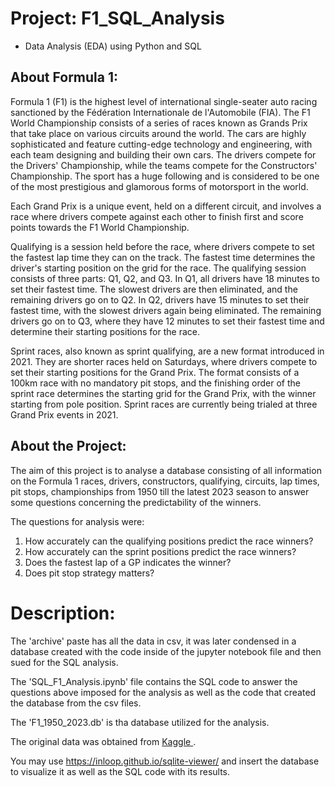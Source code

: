 # Project: F1_SQL_Analysis
  - Data Analysis (EDA) using Python and SQL

## About Formula 1:
Formula 1 (F1) is the highest level of international single-seater auto racing sanctioned by the Fédération Internationale de l'Automobile (FIA). The F1 World Championship consists of a series of races known as Grands Prix that take place on various circuits around the world. The cars are highly sophisticated and feature cutting-edge technology and engineering, with each team designing and building their own cars. The drivers compete for the Drivers' Championship, while the teams compete for the Constructors' Championship. The sport has a huge following and is considered to be one of the most prestigious and glamorous forms of motorsport in the world.

Each Grand Prix is a unique event, held on a different circuit, and involves a race where drivers compete against each other to finish first and score points towards the F1 World Championship.

Qualifying is a session held before the race, where drivers compete to set the fastest lap time they can on the track. The fastest time determines the driver's starting position on the grid for the race. The qualifying session consists of three parts: Q1, Q2, and Q3. In Q1, all drivers have 18 minutes to set their fastest time. The slowest drivers are then eliminated, and the remaining drivers go on to Q2. In Q2, drivers have 15 minutes to set their fastest time, with the slowest drivers again being eliminated. The remaining drivers go on to Q3, where they have 12 minutes to set their fastest time and determine their starting positions for the race.

Sprint races, also known as sprint qualifying, are a new format introduced in 2021. They are shorter races held on Saturdays, where drivers compete to set their starting positions for the Grand Prix. The format consists of a 100km race with no mandatory pit stops, and the finishing order of the sprint race determines the starting grid for the Grand Prix, with the winner starting from pole position. Sprint races are currently being trialed at three Grand Prix events in 2021.

## About the Project:
The aim of this project is to analyse a database consisting of all information on the Formula 1 races, drivers, constructors, qualifying, circuits, lap times, pit stops, championships from 1950 till the latest 2023 season to answer some questions concerning the predictability of the winners.

The questions for analysis were:
1. How accurately can the qualifying positions predict the race winners?
2. How accurately can the sprint positions predict the race winners?
3. Does the fastest lap of a GP indicates the winner?
4. Does pit stop strategy matters?

# Description:

The 'archive' paste has all the data in csv, it was later condensed in a database created with the code inside of the jupyter notebook file and then sued for the SQL analysis.

The 'SQL_F1_Analysis.ipynb' file contains the SQL code to answer the questions above imposed for the analysis as well as the code that created the database from the csv files.

The 'F1_1950_2023.db' is tha database utilized for the analysis.

The original data was obtained from <a href="https://www.kaggle.com/datasets/rohanrao/formula-1-world-championship-1950-2020/" target="_blank"> Kaggle </a>.

You may use https://inloop.github.io/sqlite-viewer/ and insert the database to visualize it as well as the SQL code with its results.
